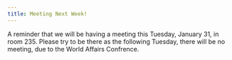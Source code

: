 ```yaml
---
title: Meeting Next Week!
---
```


A reminder that we will be having a meeting this Tuesday, January 31, in room 235.  Please try to be there as the following Tuesday, there will be no meeting, due to the World Affairs Confrence.
